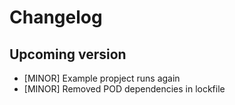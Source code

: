 # Changelog

## Upcoming version

- [MINOR] Example propject runs again
- [MINOR] Removed POD dependencies in lockfile
